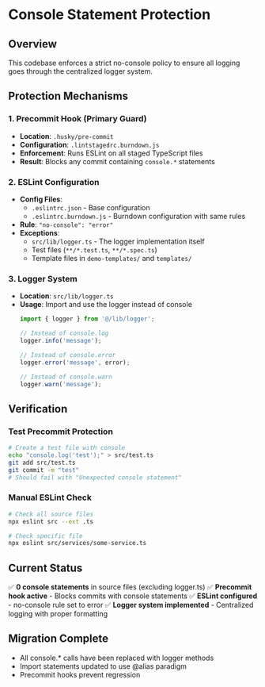 # Console Statement Protection

## Overview
This codebase enforces a strict no-console policy to ensure all logging goes through the centralized logger system.

## Protection Mechanisms

### 1. Precommit Hook (Primary Guard)
- **Location**: `.husky/pre-commit`
- **Configuration**: `.lintstagedrc.burndown.js`
- **Enforcement**: Runs ESLint on all staged TypeScript files
- **Result**: Blocks any commit containing `console.*` statements

### 2. ESLint Configuration
- **Config Files**:
  - `.eslintrc.json` - Base configuration
  - `.eslintrc.burndown.js` - Burndown configuration with same rules
- **Rule**: `"no-console": "error"`
- **Exceptions**:
  - `src/lib/logger.ts` - The logger implementation itself
  - Test files (`**/*.test.ts`, `**/*.spec.ts`)
  - Template files in `demo-templates/` and `templates/`

### 3. Logger System
- **Location**: `src/lib/logger.ts`
- **Usage**: Import and use the logger instead of console
  ```typescript
  import { logger } from '@/lib/logger';

  // Instead of console.log
  logger.info('message');

  // Instead of console.error
  logger.error('message', error);

  // Instead of console.warn
  logger.warn('message');
  ```

## Verification

### Test Precommit Protection
```bash
# Create a test file with console
echo "console.log('test');" > src/test.ts
git add src/test.ts
git commit -m "test"
# Should fail with "Unexpected console statement"
```

### Manual ESLint Check
```bash
# Check all source files
npx eslint src --ext .ts

# Check specific file
npx eslint src/services/some-service.ts
```

## Current Status
✅ **0 console statements** in source files (excluding logger.ts)
✅ **Precommit hook active** - Blocks commits with console statements
✅ **ESLint configured** - no-console rule set to error
✅ **Logger system implemented** - Centralized logging with proper formatting

## Migration Complete
- All console.* calls have been replaced with logger methods
- Import statements updated to use @alias paradigm
- Precommit hooks prevent regression